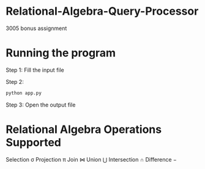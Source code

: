 # Relational-Algebra-Query-Processor
3005 bonus assignment






# Running the program
Step 1:
    Fill the input file

Step 2:
```bash
python app.py
```

Step 3:
    Open the output file

# Relational Algebra Operations Supported
Selection σ
Projection π
Join ⋈
Union ⋃
Intersection ∩
Difference −